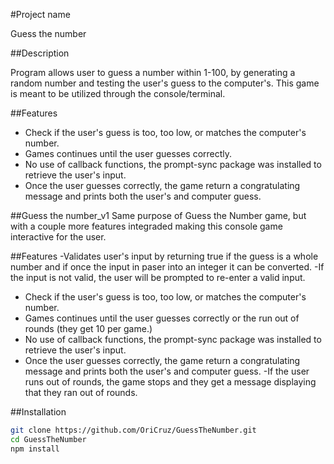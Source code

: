 #Project name

Guess the number

##Description

Program allows user to guess a number within 1-100, by generating a random number and testing the user's guess to the computer's. This game is meant to be utilized through the console/terminal. 

##Features

- Check if the user's guess is too, too low, or matches the computer's number. 
- Games continues until the user guesses correctly. 
- No use of callback functions, the prompt-sync package was installed to retrieve the user's input. 
- Once the user guesses correctly, the game return a congratulating message and prints both the user's and computer guess. 

##Guess the number_v1
Same purpose of Guess the Number game, but with a couple more features integraded making this console game interactive for the user.

##Features 
-Validates user's input by returning true if the guess is a whole number and if once the input in paser into an integer it can be converted. 
-If the input is not valid, the user will be prompted to re-enter a valid input. 
- Check if the user's guess is too, too low, or matches the computer's number. 
- Games continues until the user guesses correctly or the run out of rounds (they get 10 per game.)
- No use of callback functions, the prompt-sync package was installed to retrieve the user's input. 
- Once the user guesses correctly, the game return a congratulating message and prints both the user's and computer guess. 
-If the user runs out of rounds, the game stops and they get a message displaying that they ran out of rounds. 

##Installation 
```bash
git clone https://github.com/OriCruz/GuessTheNumber.git
cd GuessTheNumber
npm install